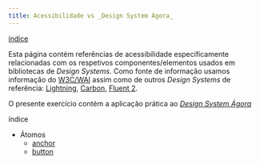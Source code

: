 ```yaml
---
title: Acessibilidade vs _Design System Ágora_
---
```

[índice](/DS/)

Esta página contém referências de acessibilidade especificamente relacionadas com os respetivos componentes/elementos usados em bibliotecas de _Design Systems_. Como fonte de informação usamos informação do [W3C/WAI](https://www.w3.org/WAI/WCAG21/quickref/) assim como de outros _Design Systems_ de referência: [Lightning](https://www.lightningdesignsystem.com), [Carbon](https://carbondesignsystem.com), [Fluent 2](https://fluent2.microsoft.design).

O presente exercício contém a aplicação prática ao [_Design System Ágora_](https://zeroheight.com/1be481dc2/p/94dc7b-componentes)

índice

- Átomos
  - [anchor](anchor.md)
  - [button](button.md)
